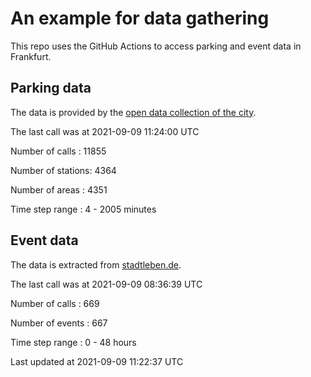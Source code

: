 # An example for data gathering

This repo uses the GitHub Actions to access parking and event data in Frankfurt.

## Parking data
The data is provided by the [open data collection of the city](https://www.offenedaten.frankfurt.de/).

The last call was at 2021-09-09 11:24:00 UTC

Number of calls   : 11855

Number of stations:  4364

Number of areas   :  4351

Time step range   :     4 -  2005 minutes


## Event data
The data is extracted from [stadtleben.de](https://stadtleben.de/frankfurt/).

The last call was at 2021-09-09 08:36:39 UTC

Number of calls   : 669

Number of events  : 667

Time step range   :   0 -  48 hours


Last updated at 2021-09-09 11:22:37 UTC

